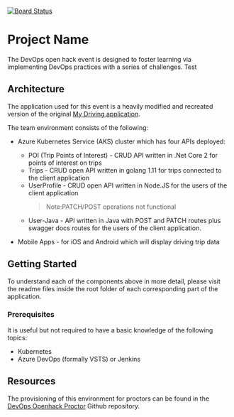 [![Board Status](https://dev.azure.com/hacker2m80/46035c38-398e-40be-8caf-f84920b78b5f/3f80fa3d-8885-40db-a68d-767db31b294f/_apis/work/boardbadge/bd7a91fa-b8fc-475f-9af5-389ce5cf006b)](https://dev.azure.com/hacker2m80/46035c38-398e-40be-8caf-f84920b78b5f/_boards/board/t/3f80fa3d-8885-40db-a68d-767db31b294f/Microsoft.RequirementCategory)
# Project Name

The DevOps open hack event is designed to foster learning via implementing DevOps practices with a series of challenges.
Test 

## Architecture

The application used for this event is a heavily modified and recreated version of the original [My Driving application](https://github.com/Azure-Samples/MyDriving).

The team environment consists of the following:

* Azure Kubernetes Service (AKS) cluster which has four APIs deployed:

  * POI (Trip Points of Interest) - CRUD API written in .Net Core 2 for points of interest on trips
  * Trips - CRUD open API written in golang 1.11 for trips connected to the client application
  * UserProfile - CRUD open API written in Node.JS for the users of the client application
    > Note:PATCH/POST operations not functional
  * User-Java - API written in Java with POST and PATCH routes plus swagger docs routes for the users of the client application.
* Mobile Apps - for iOS and Android which will display driving trip data

## Getting Started

To understand each of the components above in more detail, please visit the readme files inside the root folder of each corresponding part of the application.

### Prerequisites

It is useful but not required to have a basic knowledge of the following topics:

* Kubernetes
* Azure DevOps (formally VSTS) or Jenkins

## Resources

The provisioning of this environment for proctors can be found in the [DevOps Openhack Proctor](https://github.com/Azure-Samples/openhack-devops-proctor) Github repository.
